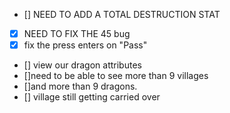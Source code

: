 - [] NEED TO ADD A TOTAL DESTRUCTION STAT
- [x] NEED TO FIX THE 45 bug
- [x] fix the press enters on "Pass"
- [] view our dragon attributes
- []need to be able to see more than 9 villages
- []and more than 9 dragons.
- [] village still getting carried over 

